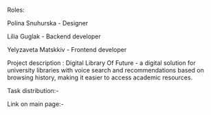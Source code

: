 Roles:

Polina Snuhurska - Designer

Lilia Guglak - Backend developer

Yelyzaveta Matskkiv - Frontend developer

Project description :
Digital Library Of Future - a digital solution for university libraries with voice search and recommendations based on browsing history, making it easier to access academic resources.

Task distribution:-

Link on main page:-





